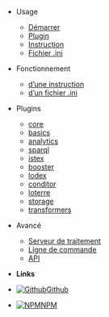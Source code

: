 - Usage

  - [Démarrer](quickstart.md)
  - [Plugin](plugin.md)
  - [Instruction](statement.md)
  - [Fichier .ini](ini.md)

- Fonctionnement

  - [d’une instruction](coding-statement.md)
  - [d’un fichier .ini](coding-ini.md)

- Plugins

  - [core](plugin-core.md)
  - [basics](plugin-basics.md)
  - [analytics](plugin-analytics.md)
  - [sparql](plugin-sparql.md)
  - [istex](plugin-istex.md)
  - [booster](plugin-booster.md)
  - [lodex](plugin-lodex.md)
  - [conditor](plugin-conditor.md)
  - [loterre](plugin-loterre.md)
  - [storage](plugin-storage.md)
  - [transformers](plugin-transformers.md)

- Avancé

  - [Serveur de traitement](server.md)
  - [Ligne de commande](cli.md)
  - [API](api.md)

- **Links**
- [![Github](https://icongr.am/devicon/github-original.svg)Github](https://github.com/Inist-CNRS/ezs)
- [![NPM](https://icongr.am/devicon/npm-original-wordmark.svg)NPM](https://www.npmjs.com/search?q=keywords:ezs)
